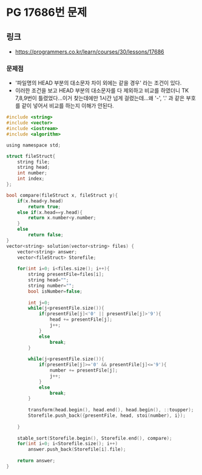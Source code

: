 # PG 17686번 문제


## 링크

- https://programmers.co.kr/learn/courses/30/lessons/17686


### 문제점

- '파일명의 HEAD 부분의 대소문자 차이 외에는 같을 경우' 라는 조건이 있다.
- 이러한 조건을 보고 HEAD 부분의 대소문자를 다 제외하고 비교를 하였더니 TK 7,8,9번이 틀렸었다...이거 찾는데에만 1시간 넘게 걸렸는데...왜 '-', '.' 과 같은 부호를 같이 넣어서 비교를 하는지 이해가 안된다. 



```c
#include <string>
#include <vector>
#include <iostream>
#include <algorithm>

using namespace std;

struct fileStruct{
    string file;
    string head;
    int number;
    int index;
};

bool compare(fileStruct x, fileStruct y){
    if(x.head<y.head)
        return true;
    else if(x.head==y.head){
        return x.number<y.number;
    }
    else
        return false;
}
vector<string> solution(vector<string> files) {
    vector<string> answer;
    vector<fileStruct> Storefile;
    
    for(int i=0; i<files.size(); i++){
        string presentFile=files[i];
        string head="";
        string number="";
        bool isNumber=false;
        
        int j=0;
        while(j<presentFile.size()){
            if(presentFile[j]<'0' || presentFile[j]>'9'){
                head += presentFile[j];
                j++;   
            }
            else
                break;
        }
        
        while(j<presentFile.size()){
            if(presentFile[j]>='0' && presentFile[j]<='9'){
                number += presentFile[j];
                j++;   
            }
            else
                break;
        }
        
        transform(head.begin(), head.end(), head.begin(), ::toupper);
        Storefile.push_back({presentFile, head, stoi(number), i});
        
    }
        
    stable_sort(Storefile.begin(), Storefile.end(), compare);
    for(int i=0; i<Storefile.size(); i++)
        answer.push_back(Storefile[i].file); 
    
    return answer;
}

```